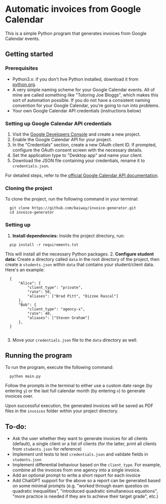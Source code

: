 # Automatic invoices from Google Calendar
This is a simple Python program that generates invoices from Google Calendar events. 

## Getting started
### Prerequisites
- Python3.x: if you don't hve Python installed, download it from [python.org](https://python.org).
- A very simple naming scheme for your Google Calendar events. All of mine are called something like "Tutoring Joe Bloggs", which makes this sort of automation possible. If you do not have a consistent naming convention for your Google Calendar, you're going to run into problems.
- Your own Google Calendar API credentials (instructions below)

### Setting up Google Calendar API credentials
1. Visit the [Google Developers Console](https://console.developers.google.com/) and create a new project.
2. Enable the Google Calendar API for your project.
3. In the "Credentials" section, create a new OAuth client ID. If prompted, configure the OAuth consent screen with the necessary details.
4. Set the application type to "Desktop app" and name your client.
5. Download the JSON file containing your credentials, rename it to `credentials.json`.

For detailed steps, refer to the [official Google Calendar API documentation](https://developers.google.com/calendar/quickstart/python).

### Cloning the project
To clone the project, run the following command in your terminal:
```
  git clone https://github.com/baiway/invoice-generator.git
  cd invoice-generator
```

### Setting up
1. **Install dependencies:** Inside the project directory, run:
```
  pip install -r requirements.txt
```
This will install all the necessary Python packages.
2. **Configure student data:** Create a directory called `data` in the root directory of the project, then create a `students.json` within `data` that contains your student/client data. Here's an example:
```
  {
      "Alice": {
          "client_type": "private",
          "rate": 50,
          "aliases": ["Brad Pitt", "Dizzee Rascal"]
      },
      "Bob": {
          "client_type": "agency-x",
          "rate": 40,
          "aliases": ["Steven Graham"]
      },
  }
   
```

3. Move your `credentials.json` file to the `data` directory as well.


## Running the program
To run the program, execute the following command:
```
  python main.py
```
Follow the prompts in the terminal to either use a custom date range (by entering `y`) or the last full calendar month (by entering `n`) to generate invoices over.

Upon successful execution, the generated invoices will be saved as PDF files in the `invoices` folder within your project directory. 

## To-do:
- Ask the user whether they want to generate invoices for all clients (default), a single client or a list of clients (for the latter, print all clients from `students.json` for reference)
- Implement unit tests to test `credentials.json` and validate fields in `students.json`
- Implement differential behaviour based on the `client_type`. For example, combine all the invoices from one agency into a single invoice. 
- Add an optional prompt to write a short report for each invoice
- Add ChatGPT support for the above so a report can be generated based on some minimal prompts (e.g. "worked through exam questios on quadratic inequalities", "introduced quadratic simultaneous equations", "more practice is needed if they are to achieve their target grade", etc.)
